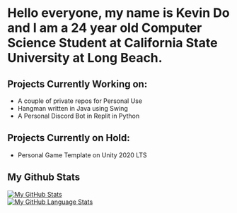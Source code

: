 # Hello everyone, my name is Kevin Do and I am a 24 year old Computer Science Student at California State University at Long Beach.

## Projects Currently Working on:
<ul>
  <li>A couple of private repos for Personal Use</li>
  <li>Hangman written in Java using Swing</li>
  <li>A Personal Discord Bot in Replit in Python</li>
</ul>

## Projects Currently on Hold:
<ul>
<li>Personal Game Template on Unity 2020 LTS</li>
</ul>

## My Github Stats <br />
[![My GitHub Stats](https://github-readme-stats.vercel.app/api/?username=Kevinyock&count_private=true&theme=tokyonight&showicons=true)]()
<br />
[![My GitHub Language Stats](https://github-readme-stats.vercel.app/api/top-langs/?username=Kevinyock&langs_count=5&theme=tokyonight)]()

<!-- Coming Soon - TryHackMe -->

<!--
**Kevinyock/kevinyock** is a ✨ _special_ ✨ repository because its `README.md` (this file) appears on your GitHub profile.

<li>Discord Bot Written in Javascript</li>

Here are some ideas to get you started:

- 🔭 I’m currently working on ...
- 🌱 I’m currently learning ...
- 👯 I’m looking to collaborate on ...
- 🤔 I’m looking for help with ...
- 💬 Ask me about ...
- 📫 How to reach me: ...
- 😄 Pronouns: ...
- ⚡ Fun fact: ...
-->
